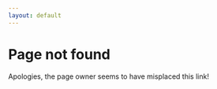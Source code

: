 ```yaml
--- 
layout: default
---
```

<h1>Page not found</span></h1>
<p>Apologies, the page owner seems to have misplaced this link!</p>
